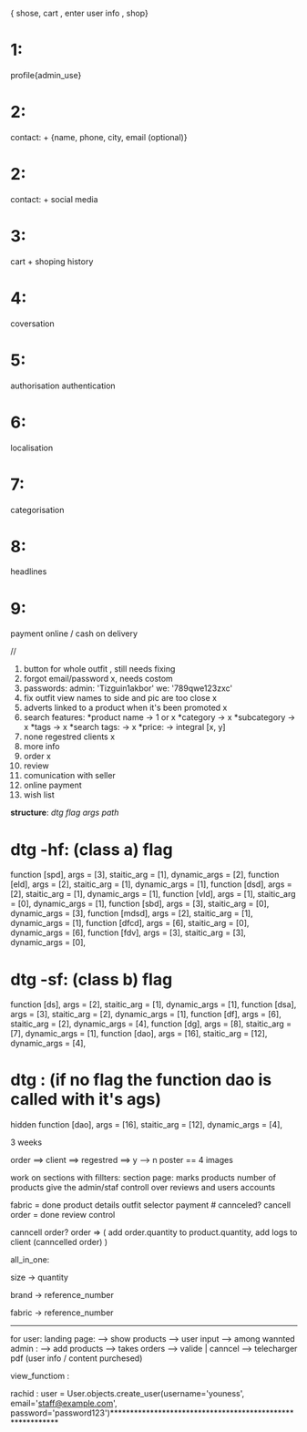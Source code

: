 { shose, cart , enter user info , shop}

# 1:
profile{admin_use}

# 2:
contact: +
 {name, phone, city, email (optional)}

# 2:
contact: +
 social media

# 3:
  cart + shoping history

# 4:
coversation

# 5:
authorisation authentication

# 6:
localisation

# 7:
categorisation

# 8:
headlines

# 9:
payment online / cash on delivery


//

1) button  for whole outfit , still needs fixing
2) forgot email/password x, needs costom 
3) passwords:
  admin: 'Tizguin1akbor'
  we: '789qwe123zxc'
4)  fix outfit view names to side and pic are too close x
5) adverts linked to a product when it's been promoted x
6) search features:
  *product name -> 1 or x
  *category  -> x
  *subcategory -> x
  *tags -> x
  *search tags: -> x
  *price: -> integral [x, y]
7) none regestred clients x
8) more info
9) order x
10) review
11) comunication with seller
12) online payment
13) wish list

**structure**:
  *dtg flag args path*
# dtg -hf: (class a) flag

function [spd], args = [3], staitic_arg = [1], dynamic_args = [2],
function [eld], args = [2], staitic_arg = [1], dynamic_args = [1],
function [dsd], args = [2], staitic_arg = [1], dynamic_args = [1],
function [vld], args = [1], staitic_arg = [0], dynamic_args = [1],
function [sbd], args = [3], staitic_arg = [0], dynamic_args = [3],
function [mdsd], args = [2], staitic_arg = [1], dynamic_args = [1],
function [dfcd], args = [6], staitic_arg = [0], dynamic_args = [6],
function [fdv], args = [3], staitic_arg = [3], dynamic_args = [0],

# dtg -sf: (class b) flag

function [ds], args = [2], staitic_arg = [1], dynamic_args = [1],
function [dsa], args = [3], staitic_arg = [2], dynamic_args = [1],
function [df], args = [6], staitic_arg = [2], dynamic_args = [4],
function [dg], args = [8], staitic_arg = [7], dynamic_args = [1],
function [dao], args = [16], staitic_arg = [12], dynamic_args = [4],

# dtg : (if no flag the function dao is called with it's ags)
hidden function [dao], args = [16], staitic_arg = [12], dynamic_args = [4],

3 weeks


order ==> client ==> regestred ==> y --> n
poster == 4 images

work on sections with fillters:
section page:
marks
products
number of products
give the admin/staf controll over reviews and users accounts

fabric = done
product details
outfit selector 
payment # cannceled?
cancell order = done
review control

canncell order? 
order => (
  add order.quantity to product.quantity,
  add logs to client (canncelled order)
)

all_in_one:

size -> quantity

brand -> reference_number

fabric -> reference_number


**********************************************************

for user:
landing page: --> show products
             --> user input
             --> among wannted
admin : --> add products
        --> takes orders
        --> valide | canncel
        --> telecharger pdf (user info / content purchesed) 


view_functiom :


rachid : user = User.objects.create_user(username='youness', email='staff@example.com', password='password123')**********************************************************